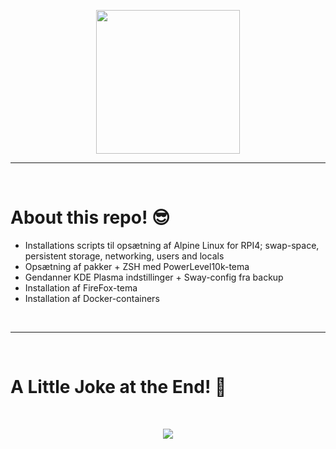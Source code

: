<p align="center">
  <img src="https://miro.medium.com/max/2048/1*OohqW5DGh9CQS4hLY5FXzA.png" height="230"/>
</p>
<hr>
<Br>
<h1>About this repo! 😎</h1>

- Installations scripts til opsætning af Alpine Linux for RPI4; swap-space, persistent storage, networking, users and locals
- Opsætning af pakker + ZSH med PowerLevel10k-tema
- Gendanner KDE Plasma indstillinger + Sway-config fra backup
- Installation af FireFox-tema
- Installation af Docker-containers
  

<Br>
<hr>
<Br>
<h1>A Little Joke at the End! 🤣</h1>
<Br>

<p align="center">
  <img src="https://media.giphy.com/media/aHmquP8GsDCHS/giphy.gif"/>
